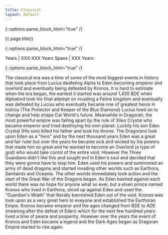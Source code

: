 ```yaml
---
title: Classical 
layout: default
---
```


{::options parse_block_html="true" /}

<div class="row">
<div class="col-md-3">
<div class="panel panel-default no-padding">
<div class="panel-heading">
{{ page.title}}
</div>
<div class="panel-body">
</div>
<div class="panel-body">
  
{::options parse_block_html="true" /}

Years | XXX-XXX Years
Spans | XXX Years

</div>
</div>
</div>
<div class="col-md-9">
  
{::options parse_block_html="true" /}

The classical era was a time of some of the most biggest events in history that took place from Lucius deafeting Alpha to Eden becoming emperor and overlord and eventually being defeated by Kronos. It is hard to estimate when the era began, the earliest it started was around 1,435 BDE when Alphalord took his final attempt on invading a Feline kingdom and eventually was defeated by Lucius who eventually became one of greatest heros in histroy (The Protector and Keeper of the Blue Diamond) Lucius lived on to change and help shape Cat World's future. Meanwhile in Dragorah, the most powerful empire was falling apart by the rule of Xileo Crystal who became emperor and tried destroying his own planet. Luckily his son Eden Crystal (His son) killed hsi father and took his throne. The Dragorans look upon Eden as a "hero" and by the next thousand years Eden was a great and fair ruler but over the years he became sick and wicked by his powers that made him so great and he wanted to become an Overlord (a type of god) who would take contol of the entire void. However the Three Guardians didn't like this and sought evil in Eden's soul and decided that they were gonna have to stop him. Eden used his powers and summoned an army of dead dragons and started invading other worlds such as Earthora, Saintaints and Oceania. The other worlds immediately took action and the start of the Great War of the Dragons began. As Eden bashed against each world there was no hope for anyone what so ever, but a elven prince named Kronos who lived in Earthora, stood up against Eden and used the "Guardian's Wrath" that literally bannished Eden out of the void. Kronos was look upon as a very great hero to eveyone and established the Earthoran Empie. Kronos became emperor and the ages changed from BDE to ADE (meaning after the defeat of Eden) which for the next few hundred years lived a time of peace and posperity. However over the years the event of Kronos and Eden became a legend and the Dark Ages began as Dragoran Empire started to rise again. 

</div>
</div>

